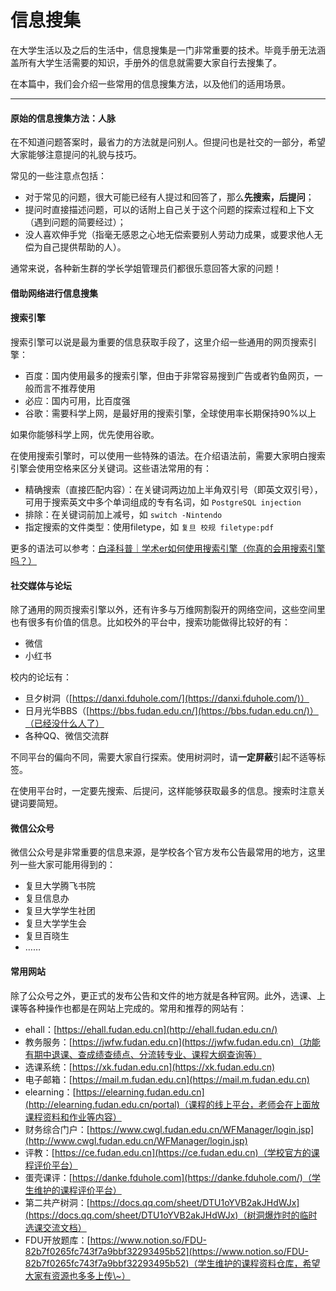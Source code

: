 # 信息搜集

在大学生活以及之后的生活中，信息搜集是一门非常重要的技术。毕竟手册无法涵盖所有大学生活需要的知识，手册外的信息就需要大家自行去搜集了。

在本篇中，我们会介绍一些常用的信息搜集方法，以及他们的适用场景。

***

#### 原始的信息搜集方法：人脉

在不知道问题答案时，最省力的方法就是问别人。但提问也是社交的一部分，希望大家能够注意提问的礼貌与技巧。

常见的一些注意点包括：

* 对于常见的问题，很大可能已经有人提过和回答了，那么**先搜索，后提问**；
* 提问时直接描述问题，可以的话附上自己关于这个问题的探索过程和上下文（遇到问题的简要经过）；
* 没人喜欢伸手党（指毫无感恩之心地无偿索要别人劳动力成果，或要求他人无偿为自己提供帮助的人）。

通常来说，各种新生群的学长学姐管理员们都很乐意回答大家的问题！

#### 借助网络进行信息搜集

#### 搜索引擎

搜索引擎可以说是最为重要的信息获取手段了，这里介绍一些通用的网页搜索引擎：

* 百度：国内使用最多的搜索引擎，但由于非常容易搜到广告或者钓鱼网页，一般而言不推荐使用
* 必应：国内可用，比百度强
* 谷歌：需要科学上网，是最好用的搜索引擎，全球使用率长期保持90%以上

如果你能够科学上网，优先使用谷歌。

在使用搜索引擎时，可以使用一些特殊的语法。在介绍语法前，需要大家明白搜索引擎会使用空格来区分关键词。这些语法常用的有：

* 精确搜索（直接匹配内容）：在关键词两边加上半角双引号（即英文双引号），可用于搜索英文中多个单词组成的专有名词，如 `PostgreSQL injection`
* 排除：在关键词前加上减号，如 `switch -Nintendo`
* 指定搜索的文件类型：使用filetype，如 `复旦 校规 filetype:pdf`

更多的语法可以参考：[白泽科普｜学术er如何使用搜索引擎（你真的会用搜索引擎吗？）](https://mp.weixin.qq.com/s/VsUqaBeJ1lcINbtpq83WwA)

#### 社交媒体与论坛

除了通用的网页搜索引擎以外，还有许多与万维网割裂开的网络空间，这些空间里也有很多有价值的信息。比如校外的平台中，搜索功能做得比较好的有：

* 微信
* 小红书

校内的论坛有：

* 旦夕树洞（[https://danxi.fduhole.com/](https://danxi.fduhole.com/)）
* 日月光华BBS（[https://bbs.fudan.edu.cn/](https://bbs.fudan.edu.cn/)）（已经没什么人了）
* 各种QQ、微信交流群

不同平台的偏向不同，需要大家自行探索。使用树洞时，请**一定屏蔽**引起不适等标签。

在使用平台时，一定要先搜索、后提问，这样能够获取最多的信息。搜索时注意关键词要简短。

#### 微信公众号

微信公众号是非常重要的信息来源，是学校各个官方发布公告最常用的地方，这里列一些大家可能用得到的：

* 复旦大学腾飞书院
* 复旦信息办
* 复旦大学学生社团
* 复旦大学学生会
* 复旦百晓生
* ……

#### 常用网站

除了公众号之外，更正式的发布公告和文件的地方就是各种官网。此外，选课、上课等各种操作也都是在网站上完成的。常用和推荐的网站有：

* ehall：[https://ehall.fudan.edu.cn](http://ehall.fudan.edu.cn/)
* 教务服务：[https://jwfw.fudan.edu.cn](https://jwfw.fudan.edu.cn)（功能有期中退课、查成绩查绩点、分流转专业、课程大纲查询等）
* 选课系统：[https://xk.fudan.edu.cn](https://xk.fudan.edu.cn)
* 电子邮箱：[https://mail.m.fudan.edu.cn](https://mail.m.fudan.edu.cn)
* elearning：[https://elearning.fudan.edu.cn](http://elearning.fudan.edu.cn/portal)（课程的线上平台，老师会在上面放课程资料和作业等内容）
* 财务综合门户：[https://www.cwgl.fudan.edu.cn/WFManager/login.jsp](http://www.cwgl.fudan.edu.cn/WFManager/login.jsp)
* 评教：[https://ce.fudan.edu.cn](https://ce.fudan.edu.cn)（学校官方的课程评价平台）
* 蛋壳课评：[https://danke.fduhole.com](https://danke.fduhole.com/)（学生维护的课程评价平台）
* 第二共产树洞：[https://docs.qq.com/sheet/DTU1oYVB2akJHdWJx](https://docs.qq.com/sheet/DTU1oYVB2akJHdWJx)（树洞爆炸时的临时选课交流文档）
* FDU开放题库：[https://www.notion.so/FDU-82b7f0265fc743f7a9bbf32293495b52](https://www.notion.so/FDU-82b7f0265fc743f7a9bbf32293495b52)（学生维护的课程资料仓库，希望大家有资源也多多上传\~）
